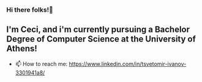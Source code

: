 ### Hi there folks!👋

## I'm Ceci, and i'm currently pursuing a Bachelor Degree of Computer Science at the University of Athens!

<!--
**cceeci99/cceeci99** is a ✨ _special_ ✨ repository because its `README.md` (this file) appears on your GitHub profile.

Here are some ideas to get you started:

- 🔭 I’m currently working on ...
- 🌱 I’m currently learning ...
- 👯 I’m looking to collaborate on ...
- 🤔 I’m looking for help with ...
- 💬 Ask me about ...

- 😄 Pronouns: ...
- ⚡ Fun fact: ...
-->

- 📫 How to reach me: https://www.linkedin.com/in/tsvetomir-ivanov-3301941a8/
